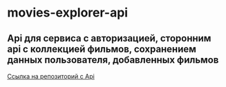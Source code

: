 # movies-explorer-api

## Api для сервиса с авторизацией, сторонним api с коллекцией фильмов, сохранением данных пользователя, добавленных фильмов

[Ссылка на репозиторий с Api](https://github.com/RaibDev/movies-explorer-api)

